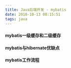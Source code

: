 ```yaml
---
title: Java后端开发 - mybatis
date: 2018-10-13 08:15:51
tags: java
---
```




#### mybatis一级缓存和二级缓存

#### mybatis与hibernate优缺点

#### mybatis工作流程